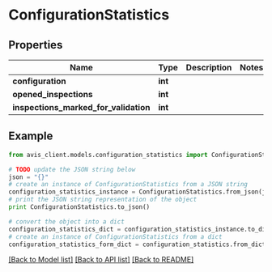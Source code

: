 # ConfigurationStatistics


## Properties

Name | Type | Description | Notes
------------ | ------------- | ------------- | -------------
**configuration** | **int** |  | 
**opened_inspections** | **int** |  | 
**inspections_marked_for_validation** | **int** |  | 

## Example

```python
from avis_client.models.configuration_statistics import ConfigurationStatistics

# TODO update the JSON string below
json = "{}"
# create an instance of ConfigurationStatistics from a JSON string
configuration_statistics_instance = ConfigurationStatistics.from_json(json)
# print the JSON string representation of the object
print ConfigurationStatistics.to_json()

# convert the object into a dict
configuration_statistics_dict = configuration_statistics_instance.to_dict()
# create an instance of ConfigurationStatistics from a dict
configuration_statistics_form_dict = configuration_statistics.from_dict(configuration_statistics_dict)
```
[[Back to Model list]](../README.md#documentation-for-models) [[Back to API list]](../README.md#documentation-for-api-endpoints) [[Back to README]](../README.md)


